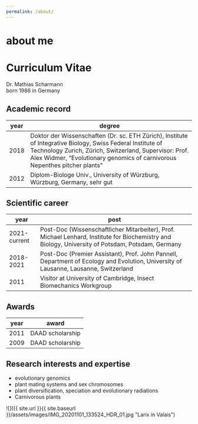 ```yaml
---
permalink: /about/
---
```


# about me

# Curriculum Vitae

Dr. Mathias Scharmann\
born 1986 in Germany

## Academic record
| year | degree |
| --- | --- |
| 2018 |	Doktor der Wissenschaften (Dr. sc. ETH Zürich), Institute of Integrative Biology, Swiss Federal Institute of Technology Zurich, Zürich, Switzerland, Supervisor: Prof. Alex Widmer, “Evolutionary genomics of carnivorous Nepenthes pitcher plants" |
| 2012 | Diplom-Biologe Univ., University of Würzburg, Würzburg, Germany, sehr gut |

## Scientific career
| year | post |
| --- | --- |
| 2021-current | Post-Doc (Wissenschaftlicher Mitarbeiter), Prof. Michael Lenhard, Institute for Biochemistry and Biology, University of Potsdam, Potsdam, Germany |
| 2018-2021 |	Post-Doc (Premier Assistant), Prof. John Pannell, Department of Ecology and Evolution, University of Lausanne, Lausanne, Switzerland |
| 2011 |	Visitor at University of Cambridge, Insect Biomechanics Workgroup |

## Awards
| year | award |
| --- | --- |
| 2011	| DAAD scholarship |
| 2009	|	DAAD scholarship |

## Research interests and expertise
- evolutionary genomics
- plant mating systems and sex chromosomes
- plant diversification, speciation and evolutionary radiations
- Carnivorous plants


![]({{ site.url }}{{ site.baseurl }}/assets/images/IMG_20201101_133524_HDR_01.jpg "Larix in Valais")
